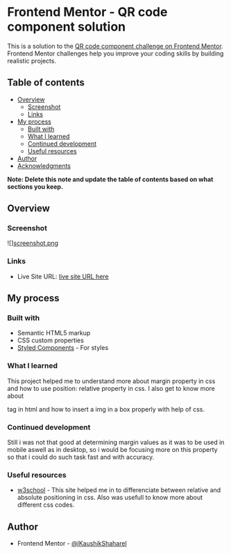 # Frontend Mentor - QR code component solution

This is a solution to the [QR code component challenge on Frontend Mentor](https://www.frontendmentor.io/challenges/qr-code-component-iux_sIO_H). Frontend Mentor challenges help you improve your coding skills by building realistic projects. 

## Table of contents

- [Overview](#overview)
  - [Screenshot](#screenshot)
  - [Links](#links)
- [My process](#my-process)
  - [Built with](#built-with)
  - [What I learned](#what-i-learned)
  - [Continued development](#continued-development)
  - [Useful resources](#useful-resources)
- [Author](#author)
- [Acknowledgments](#acknowledgments)

**Note: Delete this note and update the table of contents based on what sections you keep.**

## Overview

### Screenshot

![][screenshot.png](./Screenshot%20.png)

### Links

- Live Site URL: [live site URL here](https://kaushik-shahare.github.io/frontendmentor-qr-code-/)

## My process

### Built with

- Semantic HTML5 markup
- CSS custom properties
- [Styled Components](https://styled-components.com/) - For styles

### What I learned

This project helped me to understand more about margin property in css and how to use position: relative property in css. I also get to know more about <div> tag in html and how to insert a img in a box properly with help of css.

### Continued development

Still i was not that good at determining margin values as it was to be used in mobile aswell as in desktop, so i would be focusing more on this property so that i could do such task fast and with accuracy. 

### Useful resources

- [w3school](https://www.w3schools.com/) - This site helped me in to differenciate between relative and absolute positioning in css. Also was usefull to know more about different css codes.


## Author

- Frontend Mentor - [@lKaushikShaharel](https://www.frontendmentor.io/profile/lKaushikShaharel)
